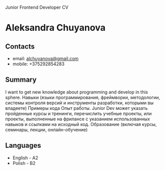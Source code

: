 Junior Frontend Developer CV
# Aleksandra Chuyanova
## Contacts

* email: alchuyanova@gmail.com
* mobile: +375292854283

## Summary
I want to get new knowledge about programming and develop in this sphere.
Навыки (языки программирования, фреймворки, методологии, системы контроля версий и инструменты разработки, которыми вы владеете)
Примеры кода
Опыт работы. Junior Dev может указать пройденные курсы и тренинги, перечислить учебные проекты, или проекты, выполненные на фрилансе с указанием использованных навыков и ссылками на исходный код.
Образование (включая курсы, семинары, лекции, онлайн-обучение)
## Languages 
* English - A2
* Polish - B2
